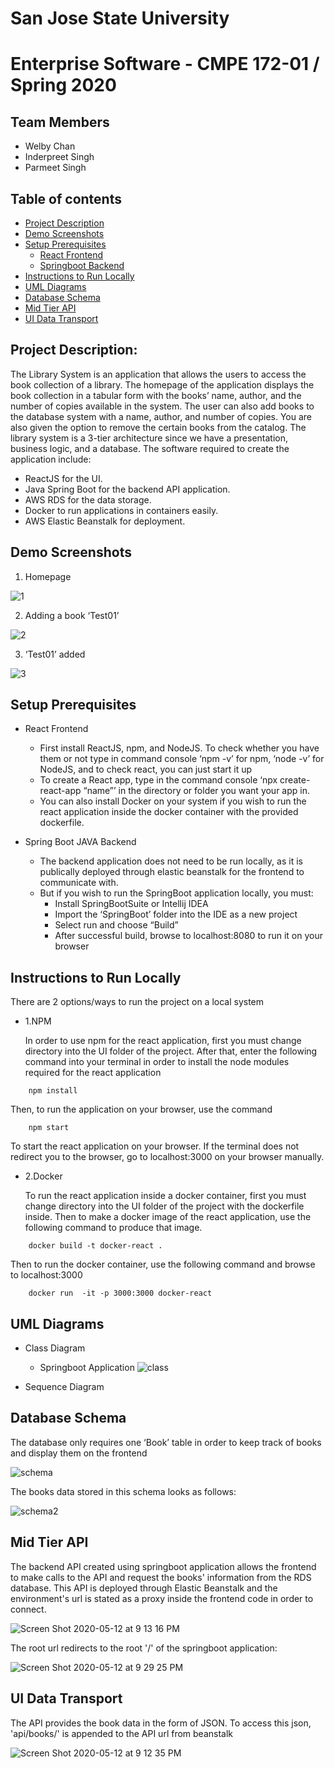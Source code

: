 San Jose State University
======================

# Enterprise Software - CMPE 172-01 / Spring 2020

## Team Members
- Welby Chan
- Inderpreet Singh
- Parmeet Singh

## Table of contents
- [Project Description](#project-description)
- [Demo Screenshots](#demo-screenshots)
- [Setup Prerequisites](#setup-prerequisites)
  - [React Frontend](#react-frontend)
  - [Springboot Backend](#spring-boot-java-backend)
- [Instructions to Run Locally](#instructions-to-run-locally)
- [UML Diagrams](#uml-diagrams)
- [Database Schema](#database-schema)
- [Mid Tier API](#mid-tier-api)
- [UI Data Transport](#ui-data-transport)

## Project Description:

The Library System is an application that allows the users to access the book collection of a library. The homepage of the application displays the book collection in a tabular form with the books’ name, author, and the number of copies available in the system. The user can also add books to the database system with a name, author, and number of copies. You are also given the option to remove the certain books from the catalog. The library system is a 3-tier architecture since we have a presentation, business logic, and a database. The software required to create the application include: 

- ReactJS for the UI.
- Java Spring Boot for the backend API application.
- AWS RDS for the data storage.
- Docker to run applications in containers easily.
- AWS Elastic Beanstalk for deployment.

## Demo Screenshots

1. Homepage

![1](https://user-images.githubusercontent.com/38019514/81770756-077f2600-9496-11ea-93c6-29016aeff92a.png)

2. Adding a book ‘Test01’

![2](https://user-images.githubusercontent.com/38019514/81770773-1239bb00-9496-11ea-9047-0bb4247f99bd.png)

3. ‘Test01’ added

![3](https://user-images.githubusercontent.com/38019514/81770780-182f9c00-9496-11ea-9ae2-b20bb7720147.png)


## Setup Prerequisites

- React Frontend
  - First install ReactJS, npm,  and NodeJS. To check whether you have them or not type in command console ‘npm -v’ for npm, ‘node -v’ for NodeJS, and to check react, you can just start it up
  - To create a React app, type in the command console ‘npx create-react-app “name”’ in the directory or folder you want your app in. 
  - You can also install Docker on your system if you wish to run the react application inside the docker container with the provided dockerfile.

- Spring Boot JAVA Backend
  - The backend application does not need to be run locally, as it is publically deployed through elastic beanstalk for the frontend to communicate with. 
  - But if you wish to run the SpringBoot application locally, you must:
    - Install SpringBootSuite or Intellij IDEA
    - Import the ‘SpringBoot’ folder into the IDE as a new project
    - Select run and choose “Build”
    - After successful build, browse to localhost:8080 to run it on your browser
    
    
## Instructions to Run Locally

There are 2 options/ways to run the project on a local system

- 1.NPM 
	
	In order to use npm for the react application, first you must change directory into the UI folder of the project. After that, enter the following command into your terminal in order to install the node modules required for the react application

```
	npm install
```

   Then, to run the application on your browser, use the command

```
	npm start
```
	
   To start the react application on your browser. If the terminal does not redirect you to the browser, go to localhost:3000 on your browser manually.



- 2.Docker

	To run the react application inside a docker container, first you must change directory into the UI folder of the project with the dockerfile inside. Then to make a docker image of the react application, use the following command to produce that image.

```
	docker build -t docker-react .
```

Then to run the docker container, use the following command and browse to localhost:3000

```
	docker run  -it -p 3000:3000 docker-react
```


## UML Diagrams

- Class Diagram
	- Springboot Application
![class](https://user-images.githubusercontent.com/38019514/81770819-39908800-9496-11ea-865a-bf011ef2bd17.png)

- Sequence Diagram


## Database Schema

The database only requires one ‘Book’ table in order to keep track of books and display them on the frontend

![schema](https://user-images.githubusercontent.com/38019514/81770825-3c8b7880-9496-11ea-9571-53da7fd0f935.png)

The books data stored in this schema looks as follows:

![schema2](https://user-images.githubusercontent.com/38019514/81771015-bd4a7480-9496-11ea-9579-042606353ff5.png)


## Mid Tier API

The backend API created using springboot application allows the frontend to make calls to the API and request the books' information from the RDS database. This API is deployed through Elastic Beanstalk and the environment's url is stated as a proxy inside the frontend code in order to connect.

![Screen Shot 2020-05-12 at 9 13 16 PM](https://user-images.githubusercontent.com/38019514/81771334-8d4fa100-9497-11ea-8739-e5bdea722ae3.png)

The root url redirects to the root '/' of the springboot application:

![Screen Shot 2020-05-12 at 9 29 25 PM](https://user-images.githubusercontent.com/38019514/81771394-ad7f6000-9497-11ea-8a0f-6b2249661bf6.png)

## UI Data Transport

The API provides the book data in the form of JSON.
To access this json, 'api/books/' is appended to the API url from beanstalk

![Screen Shot 2020-05-12 at 9 12 35 PM](https://user-images.githubusercontent.com/38019514/81771339-90e32800-9497-11ea-8227-409139443823.png)

